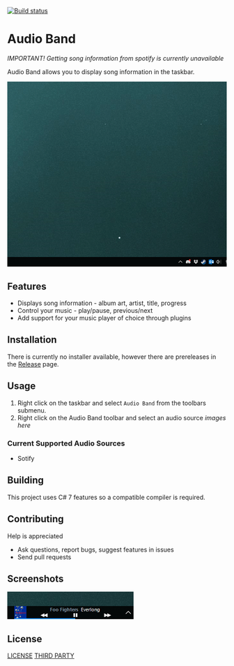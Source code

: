 [![Build status](https://ci.appveyor.com/api/projects/status/v32xl29r8uucuwj3?svg=true)](https://ci.appveyor.com/project/dsafa/audio-band)

# Audio Band
*IMPORTANT! Getting song information from spotify is currently unavailable*

Audio Band allows you to display song information in the taskbar.

![Demo](./screenshots/demo.gif)

## Features
- Displays song information - album art, artist, title, progress
- Control your music - play/pause, previous/next
- Add support for your music player of choice through plugins

## Installation
There is currently no installer available, however there are prereleases in the [Release](https://github.com/dsafa/audio-band/releases) page.

## Usage
1. Right click on the taskbar and select `Audio Band` from the toolbars submenu.
2. Right click on the Audio Band toolbar and select an audio source
_images here_

### Current Supported Audio Sources
- Sotify

## Building
This project uses C# 7 features so a compatible compiler is required.

## Contributing
Help is appreciated
- Ask questions, report bugs, suggest features in issues
- Send pull requests

## Screenshots
![Screenshot](./screenshots/screenshot.png)

## License
[LICENSE](https://github.com/dsafa/audio-band/blob/master/LICENSE)
[THIRD PARTY](https://github.com/dsafa/audio-band/blob/master/LICENSE-3RD-PARTY)